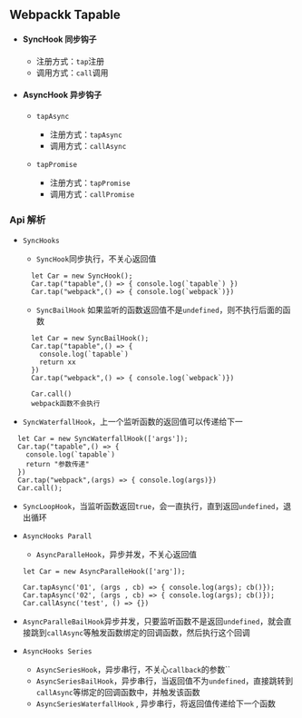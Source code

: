 ## Webpackk Tapable

- #### SyncHook 同步钩子

  - 注册方式：`tap`注册
  - 调用方式：`call`调用

- #### AsyncHook 异步钩子

  - `tapAsync`

    - 注册方式：`tapAsync`
    - 调用方式：`callAsync`

  - `tapPromise`
    - 注册方式：`tapPromise`
    - 调用方式：`callPromise`

### Api 解析

- `SyncHooks`

  - `SyncHook`同步执行，不关心返回值

  ```
    let Car = new SyncHook();
    Car.tap("tapable",() => { console.log(`tapable`) })
    Car.tap("webpack",() => { console.log(`webpack`)})
  ```

  - `SyncBailHook` 如果监听的函数返回值不是`undefined`，则不执行后面的函数

  ```
    let Car = new SyncBailHook();
    Car.tap("tapable",() => {
      console.log(`tapable`)
      return xx
    })
    Car.tap("webpack",() => { console.log(`webpack`)})

    Car.call()
    webpack函数不会执行
  ```

* `SyncWaterfallHook`，上一个监听函数的返回值可以传递给下一

```
  let Car = new SyncWaterfallHook(['args']);
  Car.tap("tapable",() => {
    console.log(`tapable`)
    return "参数传递"
  })
  Car.tap("webpack",(args) => { console.log(args)})
  Car.call();
```

- `SyncLoopHook`，当监听函数返回`true`，会一直执行，直到返回`undefined`，退出循环

- `AsyncHooks Parall`

  - `AsyncParalleHook`，异步并发，不关心返回值

  ```
  let Car = new AsyncParalleHook(['arg']);

  Car.tapAsync('01', (args , cb) => { console.log(args); cb()});
  Car.tapAsync('02', (args , cb) => { console.log(args); cb()});
  Car.callAsync('test', () => {})
  ```

* `AsyncParalleBailHook`异步并发，只要监听函数不是返回`undefined`，就会直接跳到`callAsync`等触发函数绑定的回调函数，然后执行这个回调

* `AsyncHooks Series`
  - `AsyncSeriesHook`，异步串行，不关心`callback`的参数``
  - `AsyncSeriesBailHook`，异步串行，当返回值不为`undefined`，直接跳转到`callAsync`等绑定的回调函数中，并触发该函数
  - `AsyncSeriesWaterfallHook` , 异步串行，将返回值传递给下一个函数
